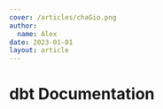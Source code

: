 ```yaml
---
cover: /articles/chaGio.png
author:
  name: Alex
date: 2023-01-01
layout: article
---
```


# dbt Documentation
